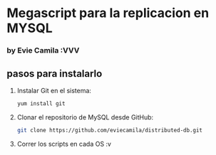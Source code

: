 # Megascript para la replicacion en MYSQL



### by Evie Camila :VVV


## pasos para instalarlo

1. Instalar Git en el sistema:
    ```bash
    yum install git
    ```

2. Clonar el repositorio de MySQL desde GitHub:
    ```bash
    git clone https://github.com/eviecamila/distributed-db.git
    ```

3. Correr los scripts en cada OS :v